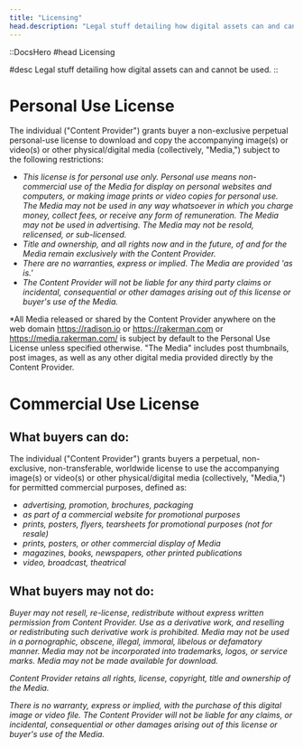 ```yaml
---
title: "Licensing"
head.description: "Legal stuff detailing how digital assets can and cannot be used."
---
```


::DocsHero
#head
Licensing

#desc
Legal stuff detailing how digital assets can and cannot be used.
::

# Personal Use License

The individual ("Content Provider") grants buyer a non-exclusive perpetual personal-use license to
download and copy the accompanying image(s) or video(s) or other physical/digital media (collectively, "Media,") subject
to the following restrictions:

- _This license is for personal use only. Personal use means non-commercial use of the Media for display on personal
  websites and computers, or making image prints or video copies for personal use. The Media may not be used in any way
  whatsoever in which you charge money, collect fees, or receive any form of remuneration. The Media may not be used in
  advertising. The Media may not be resold, relicensed, or sub-licensed._
- _Title and ownership, and all rights now and in the future, of and for the Media remain exclusively with the Content
  Provider._
- _There are no warranties, express or implied. The Media are provided 'as is.'_
- _The Content Provider will not be liable for any third party claims or incidental, consequential or other damages
  arising out of this license or buyer's use of the Media._

\*All Media released or shared by the Content Provider anywhere on the web domain https://radison.io or https://rakerman.com
or https://media.rakerman.com/ is subject by default to the Personal Use License unless specified otherwise. "The
Media" includes post thumbnails, post images, as well as any other digital media provided directly by the Content
Provider.

# Commercial Use License

## What buyers can do:

The individual ("Content Provider") grants buyers a perpetual, non-exclusive, non-transferable, worldwide
license to use the accompanying image(s) or video(s) or other physical/digital media (collectively, "Media,") for
permitted commercial purposes, defined
as:

- _advertising, promotion, brochures, packaging_
- _as part of a commercial website for promotional purposes_
- _prints, posters, flyers, tearsheets for promotional purposes (not for resale)_
- _prints, posters, or other commercial display of Media_
- _magazines, books, newspapers, other printed publications_
- _video, broadcast, theatrical_

## What buyers may not do:

_Buyer may not resell, re-license, redistribute without express written permission from Content Provider. Use as a
derivative work, and reselling or redistributing such derivative work is prohibited. Media may not be used in a
pornographic, obscene, illegal, immoral, libelous or defamatory manner. Media may not be incorporated into trademarks,
logos, or service marks. Media may not be made available for download._

_Content Provider retains all rights, license, copyright, title and ownership of the Media._

_There is no warranty, express or implied, with the purchase of this digital image or video file. The Content Provider
will not be liable for any claims, or incidental, consequential or other damages arising out of this license or buyer's
use of the Media._